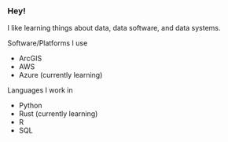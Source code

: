 ### Hey!

I like learning things about data, data software, and data systems.

Software/Platforms I use
* ArcGIS
* AWS
* Azure (currently learning)

Languages I work in
* Python
* Rust (currently learning)
* R
* SQL


<!--
**dlsimpao/dlsimpao** is a ✨ _special_ ✨ repository because its `README.md` (this file) appears on your GitHub profile.

Here are some ideas to get you started:

- 🔭 I’m currently working on ...
- 🌱 I’m currently learning ...
- 👯 I’m looking to collaborate on ...
- 🤔 I’m looking for help with ...
- 💬 Ask me about ...
- 📫 How to reach me: ...
- 😄 Pronouns: ...
- ⚡ Fun fact: ...
-->
